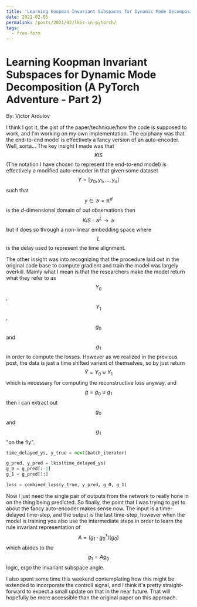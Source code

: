 ```yaml
---
title: 'Learning Koopman Invariant Subspaces for Dynamic Mode Decomposition (A PyTorch Adventure)'
date: 2021-02-05
permalink: /posts/2021/02/lkis-in-pytorch/
tags:
  - free-form
---
```


Learning Koopman Invariant Subspaces for Dynamic Mode Decomposition (A PyTorch Adventure - Part 2)
======

By: Victor Ardulov


I think I got it, the gist of the paper/technique/how the code is supposed to work, and I'm working on my own implementation.
The epiphany was that the end-to-end model is effectively a fancy version of an auto-encoder. Well, sorta... The key 
insight I made was that $$KIS$$ (The notation I have chosen to represent the end-to-end model) is effectively a modified
auto-encoder in that given some dataset $$Y = [y_0, y_1, ..., y_n]$$ such that $$y \in \mathcal{Y} = \mathbb{R}^{d}$$ is
the $d$-dimensional domain of out observations then $$KIS: \mathcal{Y}^{L} \rightarrow \mathcal{Y}$$ but it does so through
a non-linear embedding space where $$L$$ is the delay used to represent the time alignment.

The other insight was into recognizing that the procedure laid out in the original code base to compute gradient and train
the model was largely overkill. Mainly what I mean is that the researchers make the model return what they refer to as 
$$Y_0$$, $$Y_1$$, $$g_0$$ and $$g_1$$ in order to compute the losses. However as we realized in the previous post, the
data is just a time shifted varient of themselves, so by just return $$\hat{Y} = Y_0 \cup Y_1$$ which is necessary for 
computing the reconstructive loss anyway, and $$g = g_0 \cup g_1$$ then I can extract out $$g_0$$ and $$g_1$$ "on the fly".

```python
time_delayed_ys, y_true = next(batch_iterator)

g_pred, y_pred = lkis(time_delayed_ys)
g_0 = g_pred[:-1]
g_1 = g_pred[1:]

loss = combined_loss(y_true, y_pred, g_0, g_1)
```

Now I just need the single pair of outputs from the network to really hone in on the thing being predicted. So finally,
the point that I was trying to get to about the fancy auto-encoder makes sense now. The input is a time-delayed time-step,
and the output is the last time-step, however when the model is training you also use the intermediate steps in order to 
learn the rule invariant representation of $$A = (g_1 \cdot g_0^{\dagger})(g_0)$$ which abides to the $$g_1 = A g_0$$ 
logic, ergo the invariant subspace angle.

I also spent some time this weekend contemplating how this might be extended to incorporate the controll signal, and I think
it's pretty straight-forward to expect a small update on that in the near future. That will hopefully be more accessible 
than the original paper on this approach.